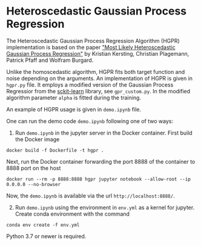 # Heteroscedastic Gaussian Process Regression

The Heteroscedastic Gaussian Process Regression Algorithm (HGPR) implementation is based on the paper
["Most Likely Heteroscedastic Gaussian Process Regression"](http://people.csail.mit.edu/kersting/papers/kersting07icml_mlHetGP.pdf) by
Kristian Kersting, Christian Plagemann, Patrick Pfaff and Wolfram Burgard.

Unlike the homoscedastic algorithm, HGPR fits both target function and noise depending on the arguments.
An implementation of HGPR is given in `hgpr.py` file. It employs a modified version of the Gaussian Process Regressior
from the [sckit-learn](https://scikit-learn.org) library, see `gpr_custom.py`. In the modified algorithm parameter `alpha` is fitted during the training.

An example of HGPR usage is given in `demo.ipynb` file.

One can run the demo code `demo.ipynb` following one of two ways:

1) Run `demo.ipynb` in the jupyter server in the Docker container. 
First build the Docker image 

```docker build -f Dockerfile -t hgpr .``` 

Next, run the Docker container forwarding the port 8888 of the container to 8888 port on the host 

```docker run --rm -p 8888:8888 hgpr jupyter notebook --allow-root --ip 0.0.0.0 --no-browser```

Now, the `demo.ipynb` is available via the url `http://localhost:8888/`.

2) Run `demo.ipynb` using the environment in `env.yml` as a kernel for jupyter. Create conda environment with the command 

```conda env create -f env.yml```

 Python 3.7 or newer is required.
